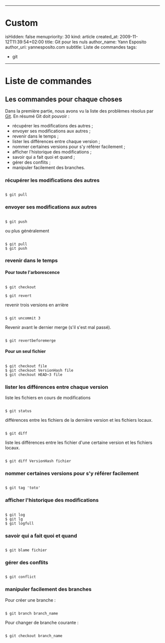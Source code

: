 -----

# Custom 
isHidden:       false
menupriority:   30
kind:           article
created_at:           2009-11-12T11:39:54+02:00
title: Git pour les nuls
author_name: Yann Esposito
author_uri: yannesposito.com
subtitle: Liste de commandes
tags:
  - git

-----

# Liste de commandes

## Les commandes pour chaque choses

Dans la première partie, nous avons vu la liste des problèmes résolus par [Git][git]. En résumé Git doit pouvoir :

- récupérer les modifications des autres ;
- envoyer ses modifications aux autres ;
- revenir dans le temps ;
- lister les différences entre chaque version ;
- nommer certaines versions pour s'y référer facilement ;
- afficher l'historique des modifications ;
- savoir qui a fait quoi et quand ;
- gérer des conflits ;
- manipuler facilement des branches.

### récupérer les modifications des autres

<div><code class="zsh">
$ git pull
</code></div>

### envoyer ses modifications aux autres

<div><code class="zsh">
$ git push
</code></div>

ou plus généralement

<div><code class="zsh">
$ git pull
$ git push
</code></div>

### revenir dans le temps

#### Pour toute l'arborescence

<div><code class="zsh">
$ git checkout
</code></div>

<div><code class="zsh">
$ git revert
</code></div>

revenir trois versions en arrière

<div><code class="zsh">
$ git uncommit 3
</code></div>

Revenir avant le dernier merge (s'il s'est mal passé).

<div><code class="zsh">
$ git revertbeforemerge
</code></div>

#### Pour un seul fichier

<div><code class="zsh">
$ git checkout file
$ git checkout VersionHash file
$ git checkout HEAD~3 file
</code></div>

### lister les différences entre chaque version

liste les fichiers en cours de modifications

<div><code class="zsh">
$ git status
</code></div>

différences entre les fichiers de la dernière version et les fichiers locaux.

<div><code class="zsh">
$ git diff
</code></div>

liste les différences entre les fichier d'une certaine version et les fichiers locaux.

<div><code class="zsh">
$ git diff VersionHash fichier
</code></div>

### nommer certaines versions pour s'y référer facilement

<div><code class="zsh">
$ git tag 'toto'
</code></div>

### afficher l'historique des modifications

<div><code class="zsh">
$ git log
$ git lg
$ git logfull
</code></div>

### savoir qui a fait quoi et quand

<div><code class="zsh">
$ git blame fichier
</code></div>

### gérer des conflits

<div><code class="zsh">
$ git conflict
</code></div>

### manipuler facilement des branches

Pour créer une branche : 

<div><code class="zsh">
$ git branch branch_name
</code></div>

Pour changer de branche courante : 

<div><code class="zsh">
$ git checkout branch_name
</code></div>

[git]: http://git-scm.org "Git"
